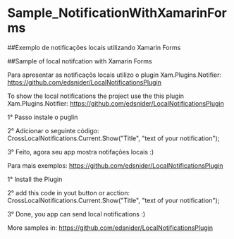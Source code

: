 # Sample_NotificationWithXamarinForms

##Exemplo de notificações locais utilizando Xamarin Forms 

##Sample of local notifcation with Xamarin Forms



Para apresentar as notificaçõs locais utilizo o plugin Xam.Plugins.Notifier: https://github.com/edsnider/LocalNotificationsPlugin



To show the local notifications the project use the this plugin Xam.Plugins.Notifier: https://github.com/edsnider/LocalNotificationsPlugin



1° Passo instale o puglin

2° Adicionar o seguinte código: CrossLocalNotifications.Current.Show("Title", "text of your notification");

3° Feito, agora seu app mostra notifações locais :)


Para mais exemplos: https://github.com/edsnider/LocalNotificationsPlugin




1° Install the Plugin

2° add this code in yout button or acction: CrossLocalNotifications.Current.Show("Title", "text of your notification");

3° Done, you app can send local notifications :)


More samples in: https://github.com/edsnider/LocalNotificationsPlugin
